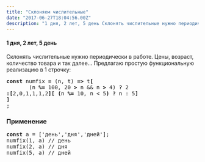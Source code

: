 ```yaml
---
title: "Склоняем числительные"
date: "2017-06-27T18:04:56.00Z"
description: "1 дня, 2 лет, 5 день Склонять числительные нужно периодически в работе. Цены, возраст, количество товара и так далее… Предлагаю "
---
```


<h4>1 дня, 2 лет, 5 день</h4>
<p>Склонять числительные нужно периодически в работе. Цены, возраст, количество товара и так далее… Предлагаю простую функциональную реализацию в 1 строчку:</p>
<pre><strong>const</strong> numfix <strong>=</strong> (n, t) <strong>=&gt;</strong> t<strong>[</strong><br>       (n <strong>%=</strong> 100, 20 <strong>&gt;</strong> n &amp;&amp; n <strong>&gt;</strong> 4) <strong>?</strong> 2<br><strong>:[</strong>2,0,1,1,1,2<strong>][</strong> <strong>(</strong>n <strong>%=</strong> 10, n &lt; 5<strong>)</strong> <strong>?</strong> n : 5<strong>]</strong><br><strong>]</strong><br>;</pre>
<h3>Применение</h3>
<pre><strong>const</strong> a = ['день','дня','дней'];<br>numfix(1, a) // день<br>numfix(2, a) // дня<br>numfix(5, a) // дней</pre>


